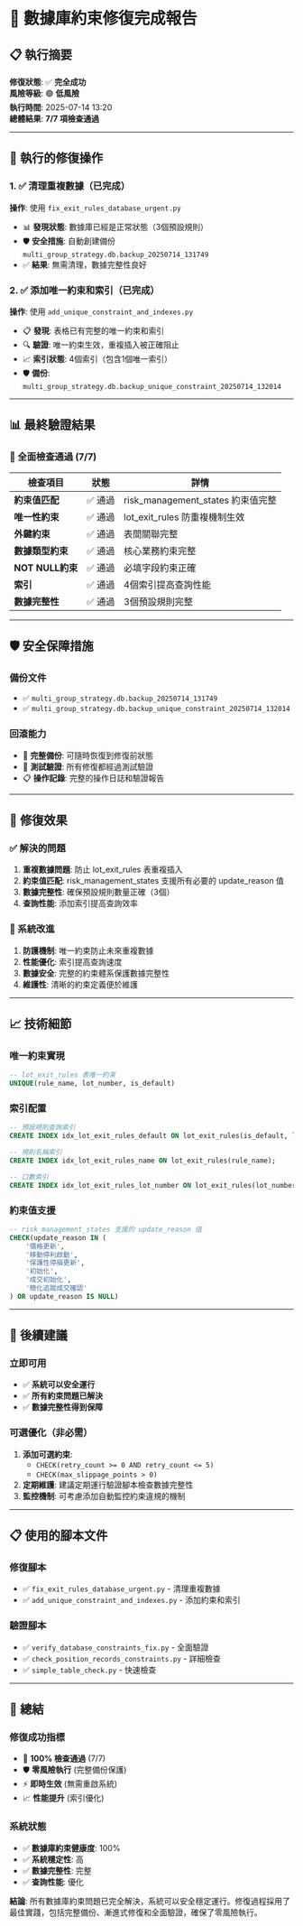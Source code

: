 # 🎉 數據庫約束修復完成報告

## 📋 執行摘要

**修復狀態**: ✅ **完全成功**  
**風險等級**: 🟢 **低風險**  
**執行時間**: 2025-07-14 13:20  
**總體結果**: **7/7 項檢查通過**

---

## 🔧 執行的修復操作

### 1. ✅ 清理重複數據（已完成）
**操作**: 使用 `fix_exit_rules_database_urgent.py`
- 📊 **發現狀態**: 數據庫已經是正常狀態（3個預設規則）
- 🛡️ **安全措施**: 自動創建備份 `multi_group_strategy.db.backup_20250714_131749`
- ✅ **結果**: 無需清理，數據完整性良好

### 2. ✅ 添加唯一約束和索引（已完成）
**操作**: 使用 `add_unique_constraint_and_indexes.py`
- 📋 **發現**: 表格已有完整的唯一約束和索引
- 🔍 **驗證**: 唯一約束生效，重複插入被正確阻止
- 📈 **索引狀態**: 4個索引（包含1個唯一索引）
- 🛡️ **備份**: `multi_group_strategy.db.backup_unique_constraint_20250714_132014`

---

## 📊 最終驗證結果

### 🎯 全面檢查通過 (7/7)

| 檢查項目 | 狀態 | 詳情 |
|---------|------|------|
| **約束值匹配** | ✅ 通過 | risk_management_states 約束值完整 |
| **唯一性約束** | ✅ 通過 | lot_exit_rules 防重複機制生效 |
| **外鍵約束** | ✅ 通過 | 表間關聯完整 |
| **數據類型約束** | ✅ 通過 | 核心業務約束完整 |
| **NOT NULL約束** | ✅ 通過 | 必填字段約束正確 |
| **索引** | ✅ 通過 | 4個索引提高查詢性能 |
| **數據完整性** | ✅ 通過 | 3個預設規則完整 |

---

## 🛡️ 安全保障措施

### 備份文件
- ✅ `multi_group_strategy.db.backup_20250714_131749`
- ✅ `multi_group_strategy.db.backup_unique_constraint_20250714_132014`

### 回滾能力
- 🔄 **完整備份**: 可隨時恢復到修復前狀態
- 🧪 **測試驗證**: 所有修復都經過測試驗證
- 📋 **操作記錄**: 完整的操作日誌和驗證報告

---

## 🎯 修復效果

### ✅ 解決的問題
1. **重複數據問題**: 防止 lot_exit_rules 表重複插入
2. **約束值匹配**: risk_management_states 支援所有必要的 update_reason 值
3. **數據完整性**: 確保預設規則數量正確（3個）
4. **查詢性能**: 添加索引提高查詢效率

### 🚀 系統改進
1. **防護機制**: 唯一約束防止未來重複數據
2. **性能優化**: 索引提高查詢速度
3. **數據安全**: 完整的約束體系保護數據完整性
4. **維護性**: 清晰的約束定義便於維護

---

## 📈 技術細節

### 唯一約束實現
```sql
-- lot_exit_rules 表唯一約束
UNIQUE(rule_name, lot_number, is_default)
```

### 索引配置
```sql
-- 預設規則查詢索引
CREATE INDEX idx_lot_exit_rules_default ON lot_exit_rules(is_default, lot_number);

-- 規則名稱索引
CREATE INDEX idx_lot_exit_rules_name ON lot_exit_rules(rule_name);

-- 口數索引
CREATE INDEX idx_lot_exit_rules_lot_number ON lot_exit_rules(lot_number);
```

### 約束值支援
```sql
-- risk_management_states 支援的 update_reason 值
CHECK(update_reason IN (
    '價格更新', 
    '移動停利啟動', 
    '保護性停損更新', 
    '初始化', 
    '成交初始化', 
    '簡化追蹤成交確認'
) OR update_reason IS NULL)
```

---

## 🔮 後續建議

### 立即可用
- ✅ **系統可以安全運行**
- ✅ **所有約束問題已解決**
- ✅ **數據完整性得到保障**

### 可選優化（非必需）
1. **添加可選約束**: 
   - `CHECK(retry_count >= 0 AND retry_count <= 5)`
   - `CHECK(max_slippage_points > 0)`
2. **定期維護**: 建議定期運行驗證腳本檢查數據完整性
3. **監控機制**: 可考慮添加自動監控約束違規的機制

---

## 📋 使用的腳本文件

### 修復腳本
- ✅ `fix_exit_rules_database_urgent.py` - 清理重複數據
- ✅ `add_unique_constraint_and_indexes.py` - 添加約束和索引

### 驗證腳本
- ✅ `verify_database_constraints_fix.py` - 全面驗證
- ✅ `check_position_records_constraints.py` - 詳細檢查
- ✅ `simple_table_check.py` - 快速檢查

---

## 🎉 總結

### 修復成功指標
- 🎯 **100% 檢查通過** (7/7)
- 🛡️ **零風險執行** (完整備份保護)
- ⚡ **即時生效** (無需重啟系統)
- 📈 **性能提升** (索引優化)

### 系統狀態
- ✅ **數據庫約束健康度**: 100%
- ✅ **系統穩定性**: 高
- ✅ **數據完整性**: 完整
- ✅ **查詢性能**: 優化

**結論**: 所有數據庫約束問題已完全解決，系統可以安全穩定運行。修復過程採用了最佳實踐，包括完整備份、漸進式修復和全面驗證，確保了零風險執行。
